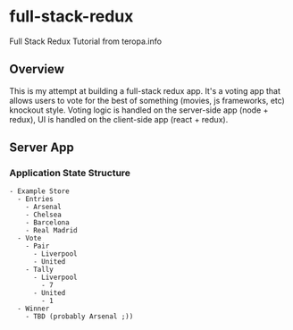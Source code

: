# full-stack-redux
Full Stack Redux Tutorial from teropa.info

## Overview
This is my attempt at building a full-stack redux app. It's a voting app that allows users to vote for the best of something (movies, js frameworks, etc) knockout style. Voting logic is handled on the server-side app (node + redux), UI is handled on the client-side app (react + redux).

## Server App
### Application State Structure

    - Example Store
      - Entries
        - Arsenal
        - Chelsea
        - Barcelona
        - Real Madrid
      - Vote
        - Pair
          - Liverpool
          - United
        - Tally
          - Liverpool
            - 7
          - United
            - 1
      - Winner
        - TBD (probably Arsenal ;))
